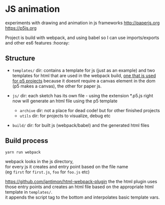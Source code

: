 # JS animation

experiments with drawing and animation in js frameworks
http://paperjs.org  
https://p5js.org

Project is build with webpack, and using babel so I can use imports/exports and other es6 features :hooray:

## Structure

- `templates/` dir: 
contains a template for js (just as an example) 
and two templates for html that are used in the webpack build, [one that is used for p5 projects](https://github.com/unjust/jsAnimation/blob/master/templates/template_p5.html) because it doesnt require a canvas element in the dom (p5 makes a canvas), the other for paper js.

- `js/` dir: each sketch has its own file - using the extension \*.p5.js right now will generate an html file using the p5 template
  - `archive` dir: not a place for dead code! but for other finished projects
  - `utils` dir: for projects to visualize, debug etc
- `build/` dir: for built js (webpack/babel) and the generated html files

## Build process

`yarn run webpack` 

webpack looks in the js directory,  
for every js it creates and entry point based on the file name  
(eg `first` for `first.js`, `foo` for `foo.js` etc) 

https://github.com/jantimon/html-webpack-plugin 
the the html plugin uses those entry points and creates an html file based on the appropriate html template in `templates/`.     
it appends the script tag to the bottom and interpolates basic template vars.

